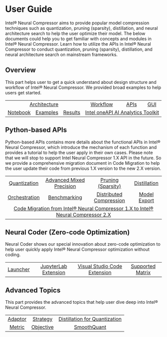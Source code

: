 User Guide
===========================

Intel® Neural Compressor aims to provide popular model compression techniques such as quantization, pruning (sparsity), distillation, and neural architecture search to help the user optimize their model. The below documents could help you to get familiar with concepts and modules in Intel® Neural Compressor. Learn how to utilize the APIs in Intel® Neural Compressor to conduct quantization, pruning (sparsity), distillation, and neural architecture search on mainstream frameworks.

## Overview
This part helps user to get a quick understand about design structure and workflow of Intel® Neural Compressor. We provided broad examples to help users get started.
<table class="docutils">
<tbody>
<tr>
  <td colspan="4" align="center"><a href="design.md#architecture">Architecture</a></td>
  <td colspan="3" align="center"><a href="design.md#workflow">Workflow</a></td>
  <td colspan="1" align="center"><a href="https://intel.github.io/neural-compressor/latest/docs/source/api-doc/apis.html">APIs</a></td>
  <td colspan="1" align="center"><a href="bench.md">GUI</a></td>
</tr>
<tr>
  <td colspan="2" align="center"><a href="/examples/README.md#notebook-examples">Notebook</a></td>
  <td colspan="1" align="center"><a href="/examples/README.md">Examples</a></td>
  <td colspan="1" align="center"><a href="validated_model_list.md">Results</a></td>
  <td colspan="5" align="center"><a href="https://software.intel.com/content/www/us/en/develop/documentation/get-started-with-ai-linux/top.html">Intel oneAPI AI Analytics Toolkit</a></td>
</tr>
</tbody>
</table>

## Python-based APIs
Python-based APIs contains more details about the functional APIs in Intel® Neural Compressor, 
which introduce the mechanism of each function and provides a tutorial to help the user apply in their own cases. 
Please note that we will stop to support Intel Neural Compressor 1.X API in the future. 
So we provide a comprehensive migration document in Code Migration to help the user update their code from previous 1.X version to the new 2.X version.

<table class="docutils">
<tbody>
<tr>
<td colspan="2" align="center"><a href="quantization.md">Quantization</a></td>
<td colspan="3" align="center"><a href="mixed_precision.md">Advanced Mixed Precision</a></td>
<td colspan="2" align="center"><a href="pruning.md">Pruning (Sparsity)</a></td>
<td colspan="2" align="center"><a href="distillation.md">Distillation</a></td>
</tr>
<tr>
<td colspan="2" align="center"><a href="orchestration.md">Orchestration</a></td>
<td colspan="2" align="center"><a href="benchmark.md">Benchmarking</a></td>
<td colspan="3" align="center"><a href="distributed.md">Distributed Compression</a></td>
<td colspan="3" align="center"><a href="export.md">Model Export</a></td>
</tr>
<tr>
<td colspan="9" align="center"><a href="migration.md">Code Migration from Intel® Neural Compressor 1.X to Intel® Neural Compressor 2.X</a></td>
</tr>
</tbody>
</table>

## Neural Coder (Zero-code Optimization)
Neural Coder shows our special innovation about zero-code optimization to help user quickly apply Intel® Neural Compressor optimization without coding.
<table class="docutils">
<tbody>
<tr>
<td colspan="1" align="center"><a href="/neural_coder/docs/PythonLauncher.md">Launcher</a></td>
<td colspan="2" align="center"><a href="/neural_coder/extensions/neural_compressor_ext_lab/README.md">JupyterLab Extension</a></td>
<td colspan="3" align="center"><a href="/neural_coder/extensions/neural_compressor_ext_vscode/README.md">Visual Studio Code Extension</a></td>
<td colspan="3" align="center"><a href="/neural_coder/docs/SupportMatrix.md">Supported Matrix</a></td>
</tr>
</tbody>
</table>

## Advanced Topics
This part provides the advanced topics that help user dive deep into Intel® Neural Compressor.
<table class="docutils">
<tbody>
<tr>
<td colspan="3" align="center"><a href="adaptor.md">Adaptor</a></td>
<td colspan="3" align="center"><a href="tuning_strategies.md">Strategy</a></td>
<td colspan="3" align="center"><a href="distillation_quantization.md">Distillation for Quantization</a></td>
</tr>
<tr>
<td colspan="3" align="center"><a href="metric.md">Metric</a></td>
<td colspan="3" align="center"><a href="objective.md">Objective</a></td>
<td colspan="3" align="center"><a href="https://github.com/intel/neural-compressor/blob/master/examples/pytorch/nlp/huggingface_models/language-modeling/quantization/ptq_static/ipex/smooth_quant/README.md">SmoothQuant</a></td>
</tr>
</tbody>
</table>